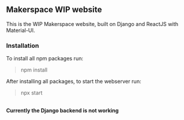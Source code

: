 ## Makerspace WIP website

This is the WIP Makerspace website, built on Django and ReactJS with Material-UI.   

### Installation

To install all npm packages run:
> npm install

After installing all packages, to start the webserver run:
> npx start
> 
\
**Currently the Django backend is not working**
